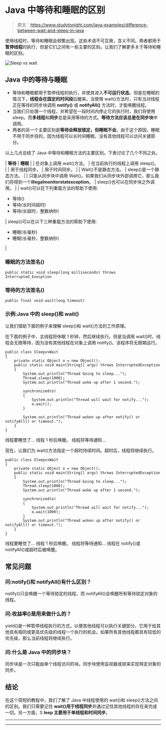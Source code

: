 # Java 中等待和睡眠的区别

> 原文：<https://www.studytonight.com/java-examples/difference-between-wait-and-sleep-in-java>

使用线程时，等待和睡眠会频繁出现。这些术语不可互换，含义不同。两者都用于**暂停线程**的执行，但是它们之间有一些主要的区别。让我们了解更多关于等待和睡眠的区别。

![Sleep vs wait](../Images/5da0fd1e49b03f545835023c9403741c.png)

## Java 中的等待与睡眠

*   等待和睡眠都用于暂停线程的执行，并使其进入**不可运行状态**。但是在睡眠的情况下，**线程会在固定的时间段**后醒来。当使用 wait()方法时，只有当对线程正在等待的同步块调用 **notify()** 或 **notifyAll()** 方法时，才能唤醒线程。
*   当我们只处理一个线程，并希望在一段时间内停止它的执行时，我们将使用 sleep。而**多线程**和**同步**总是采用等待的方式。**等待方法应该总是在同步块**中调用。
*   两者的另一个主要区别是**等待会释放锁定，但睡眠不会**。由于这个原因，睡眠不用于同步目的，因为线程可以长时间睡眠，没有其他线程可以访问关键部分。

以上几点总结了 Java 中等待和睡眠方法的主要区别。下表讨论了几个不同之处。

| **等待** | **睡眠** |
| 在对象上调用 wait()方法。 | 在当前执行的线程上调用 sleep()。 |
| 用于线程同步。 | 用于时间同步。 |
| Wait()不是静态方法。 | sleep()是一个静态方法。 |
| 只能从同步块中调用 Wait()。如果我们从同步块外部调用它，那么我们将得到一个**illegalmonitorstatexception**。 | sleep()也可以在同步块之外调用。 |
| wait()可以在下列重载方法的帮助下使用:

*   等待()
*   等待(长时间超时)
*   等待(长超时，整数纳秒)

 | sleep()可以在以下三种重载方法的帮助下使用:

*   睡眠(长毫秒)
*   睡眠(长毫秒，整数纳秒)

 |

### 睡眠的方法签名()

```
public static void sleep(long milliseconds) throws Interrupted_Execption
```

### 等待的方法签名()

```
public final void wait(long timeout)
```

### 示例:Java 中的 sleep()和 wait()

让我们借助下面的例子来理解 sleep()和 wait()方法的工作原理。

在下面的例子中，主线程将休眠 1 秒钟，然后继续执行。但是当调用 wait()时，线程会无限等待，因为没有其他线程在对象上调用 notify()。该程序将无限期运行。

```
public class SleepvsWait
{
	private static Object o = new Object();	
	public static void main(String[] args) throws InterruptedException
	{
		System.out.println("Thread Going to sleep...");
		Thread.sleep(1000);
		System.out.println("Thread woke up after 1 second.");

		synchronized(o)
		{
			System.out.println("Thread will wait for notify...");
			o.wait();
		}

		System.out.println("Thread woken up after notify() or notifyAll() or timeout.");
	}
}
```

线程要睡觉了...
线程 1 秒后唤醒。
线程将等待通知...

现在，让我们为 wait()方法指定一个超时持续时间。超时后，线程将继续执行。

```
public class SleepvsWait
{
	private static Object o = new Object();
	public static void main(String[] args) throws InterruptedException
	{
		System.out.println("Thread Going to sleep...");
		Thread.sleep(1000);
		System.out.println("Thread woke up after 1 second.");

		synchronized(o)
		{
			System.out.println("Thread will wait for notify...");
			o.wait(1000);
		}
		System.out.println("Thread woken up after notify() or notifyAll() or timeout.");
	}
} 
```

线程要睡觉了...
线程 1 秒后唤醒。
线程将等待通知...
线程在 notify()或 notifyAll()或超时后被唤醒。

## 常见问题

### 问:notify()和 notifyAll()有什么区别？

notify()只会唤醒一个等待锁定的线程，而 notifyAll()会唤醒所有等待锁定对象的线程。

### 问:收益率()是用来做什么的？

yield()是一种暂停线程执行的方式，以便其他线程可以执行关键部分。它用于给其他具有相同或更高优先级的线程一个执行的机会。如果所有其他线程都具有较低的优先级，那么当前线程将继续执行。

### 问:什么是 Java 中的同步块？

同步块是一次只能由单个线程访问的块。同步块使用监视器或锁来实现特定对象的同步。

## 结论

在这个简短的教程中，我们了解了 Java 中线程使用的 wait()和 sleep()方法之间的区别。我们只需要记住 **wait()用于线程同步**并通过记住其他线程的存在来完成一切。另一方面，S **leep 主要用于单线程和时间同步**。

* * *

* * *